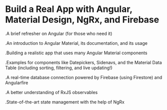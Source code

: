 # Build a Real App with Angular, Material Design, NgRx, and Firebase


.A brief refresher on Angular (for those who need it)

.An introduction to Angular Material, its documentation, and its usage

.Building a realistic app that uses many Angular Material components

.Examples for components like Datepickers, Sidenavs, and the Material Data Table (including sorting, filtering, and live updating!)

.A real-time database connection powered by Firebase (using Firestore) and Angularfire

.A better understanding of RxJS observables

.State-of-the-art state management with the help of NgRx
